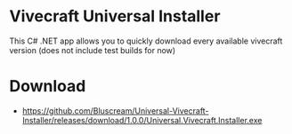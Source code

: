 # Vivecraft Universal Installer

This C# .NET app allows you to quickly download every available vivecraft version (does not include test builds for now)

# Download

- https://github.com/Bluscream/Universal-Vivecraft-Installer/releases/download/1.0.0/Universal.Vivecraft.Installer.exe
